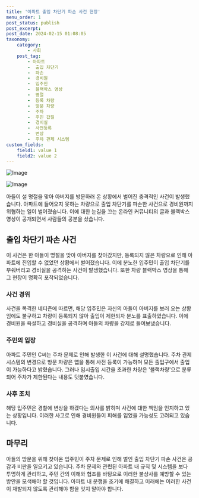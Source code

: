 ```yaml
---
title: '아파트 출입 차단기 파손 사건 현장'
menu_order: 1
post_status: publish
post_excerpt: 
post_date: 2024-02-15 01:08:05
taxonomy:
    category:
        - 사회
    post_tag:
        - 아파트
        -  출입 차단기
        -  파손
        -  경비원
        -  입주민
        -  블랙박스 영상
        -  명절
        -  등록 차량
        -  방문 차량
        -  주차
        -  주민 갑질
        -  경비실
        -  사전등록
        -  변상
        -  주차 관제 시스템
custom_fields:
    field1: value 1
    field2: value 2
---
```


![Image](https://imgnews.pstatic.net/image/016/2024/02/14/20240214050032_0_20240214073603113.jpg?type=w647)

![Image](https://imgnews.pstatic.net/image/016/2024/02/14/20240214050033_0_20240214073603119.gif?type=w647)

아들이 설 명절을 맞아 아버지를 방문하러 온 상황에서 벌어진 충격적인 사건이 발생했습니다. 아파트에 들어오지 못하는 차량으로 출입 차단기를 파손한 사건으로 경비원까지 위협하는 일이 벌어졌습니다. 이에 대한 눈길을 끄는 온라인 커뮤니티의 글과 블랙박스 영상이 공개되면서 사람들의 공분을 샀습니다.
## 출입 차단기 파손 사건
이 사건은 한 아들이 명절을 맞아 아버지를 찾아갔지만, 등록되지 않은 차량으로 인해 아파트에 진입할 수 없었던 상황에서 벌어졌습니다. 이에 분노한 입주민이 출입 차단기를 부숴버리고 경비실을 공격하는 사건이 발생했습니다. 또한 차량 블랙박스 영상을 통해 그 현장이 명확히 포착되었습니다.
### 사건 경위
사건을 목격한 네티즌에 따르면, 해당 입주민은 자신의 아들이 아버지를 보러 오는 상황임에도 불구하고 차량이 등록되지 않아 출입이 제한되자 분노를 표출하였습니다. 이에 경비원을 욕설하고 경비실을 공격하며 아들의 차량을 강제로 들여보냈습니다.
### 주민의 입장
아파트 주민인 C씨는 주차 문제로 인해 발생한 이 사건에 대해 설명했습니다. 주차 관제 시스템의 변경으로 방문 차량은 앱을 통해 사전 등록이 가능하며 모든 출입구에서 출입이 가능하다고 밝혔습니다. 그러나 임시출입 시간을 초과한 차량은 '블랙차량'으로 분류되어 주차가 제한된다는 내용도 덧붙였습니다.
### 사후 조치
해당 입주민은 경찰에 변상을 하겠다는 의사를 밝히며 사건에 대한 책임을 인지하고 있는 상황입니다. 이러한 사고로 인해 경비원들이 피해를 입었을 가능성도 고려되고 있습니다.
## 마무리
아들의 방문을 위해 찾아온 입주민이 주차 문제로 인해 벌인 출입 차단기 파손 사건은 공감과 비판을 일으키고 있습니다. 주차 문제와 관련된 아파트 내 규칙 및 시스템을 보다 투명하게 관리하고, 주민 간의 이해와 협조를 바탕으로 이러한 불상사를 예방할 수 있는 방안을 모색해야 할 것입니다. 아파트 내 분쟁을 조기에 해결하고 미래에는 이러한 사건이 재발되지 않도록 관리해야 함을 잊지 말아야 합니다.
